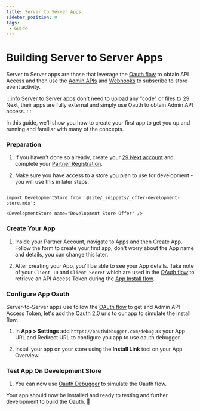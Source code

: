 ```yaml
---
title: Server to Server Apps
sidebar_position: 0
tags:
 - Guide
---
```


# Building Server to Server Apps

Server to Server apps are those that leverage the [Oauth flow](/apps/oauth/index.md) to obtain API Access and then use the [Admin APIs](/api/admin/index.md) and [Webhooks](/webhooks.md) to subscribe to store event activity.


:::info
Server to Server apps don't need to upload any "code" or files to 29 Next, their apps are fully external and simply use Oauth to obtain Admin API access.
:::

In this guide, we'll show you how to create your first app to get you up and running and familiar with many of the concepts.

### Preparation

1. If you haven't done so already, create your [29 Next account](https://accounts.29next.com) and complete your [Partner Registration](https://accounts.29next.com/partners/).

2. Make sure you have access to a store you plan to use for development - you will use this in later steps.

```mdx-code-block

import DevelopmentStore from '@site/_snippets/_offer-development-store.mdx';

<DevelopmentStore name="Development Store Offer" />

```

### Create Your App

1. Inside your Partner Account, navigate to Apps and then Create App. Follow the form to create your first app, don't worry about the App name and details, you can change this later.

2. After creating your App, you'll be able to see your App details. Take note of your `Client ID` and `Client Secret` which are used in the [OAuth flow](/apps/oauth/index.md) to retrieve an API Access Token during the [App Install flow](/docs/apps/oauth/getting-started.md).


### Configure App Oauth

Server-to-Server apps use follow the [OAuth flow](/apps/oauth/index.md) to get and Admin API Access Token, let's add the [Oauth 2.0 <debugger/>](https://oauthdebugger.com/) urls to our app to simulate the install flow.

1. In **App > Settings** add `https://oauthdebugger.com/debug` as your App URL and Redirect URL to configure you app to use oauth debugger.

2. Install your app on your store using the **Install Link** tool on your App Overview.


### Test App On Development Store

1. You can now use [Oauth Debugger](https://oauthdebugger.com/) to simulate the Oauth flow.


Your app should now be installed and ready to testing and further development to build the Oauth. :raised_hands:
